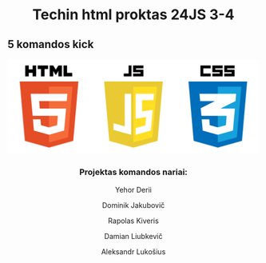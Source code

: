 <h1 align="center">Techin html proktas 24JS 3-4</h1>
<h2 aligin="center">5 komandos kick</h2>

![Screenshot](https://github.com/VEMER-Forge/Test/blob/main/html-logo.png)

<h3 align="center">Projektas komandos nariai:</h3>

<p align="center">Yehor Derii</p>
<p align="center">Dominik Jakubovič</p>
<p align="center">Rapolas Kiveris</p>
<p align="center">Damian Liubkevič</p>
<p align="center">Aleksandr Lukošius</p>
